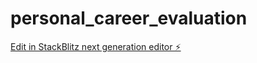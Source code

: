 # personal_career_evaluation

[Edit in StackBlitz next generation editor ⚡️](https://stackblitz.com/~/github.com/farshadav/personal_career_evaluation)